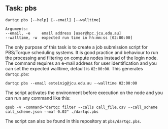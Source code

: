## Task: pbs

```
dartqc pbs [--help] [--email] [--walltime]

Arguments:
--email, -e     email address [user@hpc.jcu.edu.au]
--walltime, -w  expected run time in hh:mm:ss [02:00:00]
```

The only purpose of this task is to create a job submission script for PBS/Torque scheduling systems. It is good practice and behaviour  to run the processing and filtering on compute nodes instead of the login node. The command requires an e-mail address for user identification and you can set the expected walltime, default is `02:00:00`. This generates `dartqc.pbs`:

`dartqc pbs --email esteinig@jcu.edu.au --walltime 02:00:00`

The script activates the environment before execution on the node and you can run any command like this:

`qsub -v -command="dartqc filter --calls call_file.csv --call_scheme call_scheme.json --maf 0.02" ./dartqc.pbs`

The script can also be found in this repository at `pbs/dartqc.pbs`.
